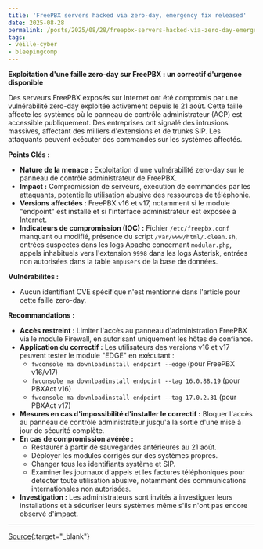 ```yaml
---
title: 'FreePBX servers hacked via zero-day, emergency fix released'
date: 2025-08-28
permalink: /posts/2025/08/28/freepbx-servers-hacked-via-zero-day-emergency-fix-released/
tags:
- veille-cyber
- bleepingcomp
---
```

**Exploitation d'une faille zero-day sur FreePBX : un correctif d'urgence disponible**

Des serveurs FreePBX exposés sur Internet ont été compromis par une vulnérabilité zero-day exploitée activement depuis le 21 août. Cette faille affecte les systèmes où le panneau de contrôle administrateur (ACP) est accessible publiquement. Des entreprises ont signalé des intrusions massives, affectant des milliers d'extensions et de trunks SIP. Les attaquants peuvent exécuter des commandes sur les systèmes affectés.

**Points Clés :**

*   **Nature de la menace :** Exploitation d'une vulnérabilité zero-day sur le panneau de contrôle administrateur de FreePBX.
*   **Impact :** Compromission de serveurs, exécution de commandes par les attaquants, potentielle utilisation abusive des ressources de téléphonie.
*   **Versions affectées :** FreePBX v16 et v17, notamment si le module "endpoint" est installé et si l'interface administrateur est exposée à Internet.
*   **Indicateurs de compromission (IOC) :** Fichier `/etc/freepbx.conf` manquant ou modifié, présence du script `/var/www/html/.clean.sh`, entrées suspectes dans les logs Apache concernant `modular.php`, appels inhabituels vers l'extension `9998` dans les logs Asterisk, entrées non autorisées dans la table `ampusers` de la base de données.

**Vulnérabilités :**

*   Aucun identifiant CVE spécifique n'est mentionné dans l'article pour cette faille zero-day.

**Recommandations :**

*   **Accès restreint :** Limiter l'accès au panneau d'administration FreePBX via le module Firewall, en autorisant uniquement les hôtes de confiance.
*   **Application du correctif :** Les utilisateurs des versions v16 et v17 peuvent tester le module "EDGE" en exécutant :
    *   `fwconsole ma downloadinstall endpoint --edge` (pour FreePBX v16/v17)
    *   `fwconsole ma downloadinstall endpoint --tag 16.0.88.19` (pour PBXAct v16)
    *   `fwconsole ma downloadinstall endpoint --tag 17.0.2.31` (pour PBXAct v17)
*   **Mesures en cas d'impossibilité d'installer le correctif :** Bloquer l'accès au panneau de contrôle administrateur jusqu'à la sortie d'une mise à jour de sécurité complète.
*   **En cas de compromission avérée :**
    *   Restaurer à partir de sauvegardes antérieures au 21 août.
    *   Déployer les modules corrigés sur des systèmes propres.
    *   Changer tous les identifiants système et SIP.
    *   Examiner les journaux d'appels et les factures téléphoniques pour détecter toute utilisation abusive, notamment des communications internationales non autorisées.
*   **Investigation :** Les administrateurs sont invités à investiguer leurs installations et à sécuriser leurs systèmes même s'ils n'ont pas encore observé d'impact.

---
[Source](https://www.bleepingcomputer.com/news/security/freepbx-servers-hacked-via-zero-day-emergency-fix-released/){:target="_blank"}
